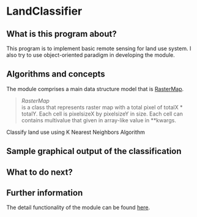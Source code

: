 # LandClassifier

## What is this program about?
This program is to implement basic remote sensing for land use system.
I also try to use object-oriented paradigm in developing the module.


## Algorithms and concepts
The module comprises a main data structure model that is <a href= "https://sanlocoz.github.io/LandClassifier/#LandClassifier.RasterMap"> RasterMap</a>.
>*RasterMap*<br>
>is a class that represents raster map with a total pixel of totalX * totalY. Each cell is pixelsizeX by pixelsizeY in size. Each cell can contains multivalue that given in array-like value in **kwargs.


Classify land use using K Nearest Neighbors Algorithm


## Sample graphical output of the classification

## What to do next?

## Further information
The detail functionality of the module can be found <a href= "https://sanlocoz.github.io/LandClassifier/"> here</a>.
